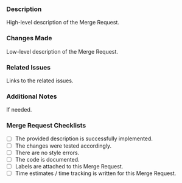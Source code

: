 ### Description

High-level description of the Merge Request.

### Changes Made

Low-level description of the Merge Request.

### Related Issues

Links to the related issues.

### Additional Notes

If needed.

### Merge Request Checklists

* [ ] The provided description is successfully implemented.
* [ ] The changes were tested accordingly.
* [ ] There are no style errors.
* [ ] The code is documented.
* [ ] Labels are attached to this Merge Request.
* [ ] Time estimates / time tracking is written for this Merge Request.